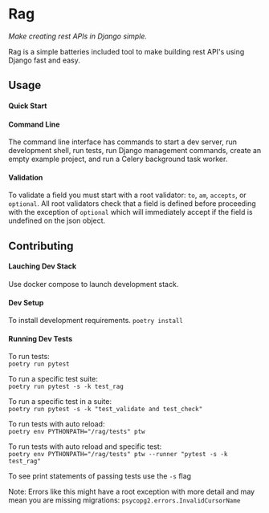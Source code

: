 # Rag
*Make creating rest APIs in Django simple.*

Rag is a simple batteries included tool to make building rest API's using Django fast and easy.

## Usage

#### Quick Start

#### Command Line
The command line interface has commands to start a dev server, run development shell, run tests, run Django management commands, create an empty example project, and run a Celery background task worker.

#### Validation
  To validate a field you must start with a root validator: `to`, `am`, `accepts`, or `optional`.  All root
  validators check that a field is defined before proceeding with the exception of `optional` which will
  immediately accept if the field is undefined on the json object.

## Contributing

#### Lauching Dev Stack
Use docker compose to launch development stack.

#### Dev Setup
To install development requirements.
`poetry install`

#### Running Dev Tests
To run tests:  
`poetry run pytest`

To run a specific test suite:  
`poetry run pytest -s -k test_rag`

To run a specific test in a suite:  
`poetry run pytest -s -k "test_validate and test_check"`

To run tests with auto reload:  
`poetry env PYTHONPATH="/rag/tests" ptw`

To run tests with auto reload and specific test:  
`poetry env PYTHONPATH="/rag/tests" ptw --runner "pytest -s -k test_rag"`

To see print statements of passing tests use the `-s` flag

Note: Errors like this might have a root exception with more detail and may mean you are missing migrations:
`psycopg2.errors.InvalidCursorName`
